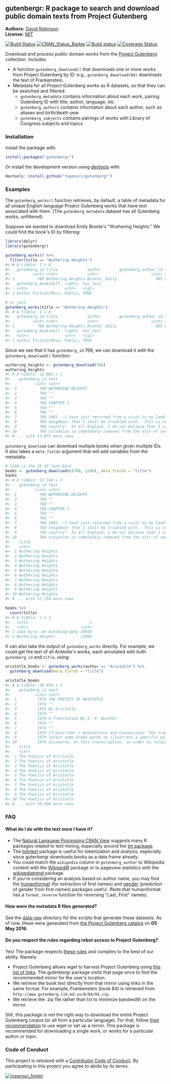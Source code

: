 <!-- README.md is generated from README.Rmd. Please edit that file -->



gutenbergr: R package to search and download public domain texts from Project Gutenberg
----------------

**Authors:** [David Robinson](http://varianceexplained.org/)<br/>
**License:** [MIT](https://opensource.org/licenses/MIT)

[![Build Status](https://travis-ci.org/ropensci/gutenbergr.svg?branch=master)](https://travis-ci.org/ropensci/gutenbergr)
[![CRAN_Status_Badge](http://www.r-pkg.org/badges/version/gutenbergr)]( https://CRAN.R-project.org/package=gutenbergr)
[![Build status](https://ci.appveyor.com/api/projects/status/lqb7hngtj5epsmd1?svg=true)](https://ci.appveyor.com/project/ropensci/gutenbergr-dujv9)
[![Coverage Status](https://img.shields.io/codecov/c/github/ropensci/gutenbergr/master.svg)](https://codecov.io/github/ropensci/gutenbergr?branch=master)

Download and process public domain works from the [Project Gutenberg](https://www.gutenberg.org/) collection. Includes

* A function `gutenberg_download()` that downloads one or more works from Project Gutenberg by ID: e.g., `gutenberg_download(84)` downloads the text of Frankenstein.
* Metadata for all Project Gutenberg works as R datasets, so that they can be searched and filtered:
  * `gutenberg_metadata` contains information about each work, pairing Gutenberg ID with title, author, language, etc
  * `gutenberg_authors` contains information about each author, such as aliases and birth/death year
  * `gutenberg_subjects` contains pairings of works with Library of Congress subjects and topics

### Installation

Install the package with:


```r
install.packages("gutenbergr")
```

Or install the development version using [devtools](https://github.com/hadley/devtools) with:


```r
devtools::install_github("ropensci/gutenbergr")
```

### Examples

The `gutenberg_works()` function retrieves, by default, a table of metadata for all unique English-language Project Gutenberg works that have text associated with them. (The `gutenberg_metadata` dataset has all Gutenberg works, unfiltered).



Suppose we wanted to download Emily Bronte's "Wuthering Heights." We could find the book's ID by filtering:


```r
library(dplyr)
library(gutenbergr)

gutenberg_works() %>%
  filter(title == "Wuthering Heights")
#> # A tibble: 1 x 8
#>   gutenberg_id title             author        gutenberg_author_id language
#>          <int> <chr>             <chr>                       <int> <chr>   
#> 1          768 Wuthering Heights Brontë, Emily                 405 en      
#>   gutenberg_bookshelf  rights  has_text
#>   <chr>                <chr>   <lgl>   
#> 1 Gothic Fiction/Movi… Public… TRUE

# or just:
gutenberg_works(title == "Wuthering Heights")
#> # A tibble: 1 x 8
#>   gutenberg_id title             author        gutenberg_author_id language
#>          <int> <chr>             <chr>                       <int> <chr>   
#> 1          768 Wuthering Heights Brontë, Emily                 405 en      
#>   gutenberg_bookshelf  rights  has_text
#>   <chr>                <chr>   <lgl>   
#> 1 Gothic Fiction/Movi… Public… TRUE
```

Since we see that it has `gutenberg_id` 768, we can download it with the `gutenberg_download()` function:


```r
wuthering_heights <- gutenberg_download(768)
wuthering_heights
#> # A tibble: 12,085 x 2
#>    gutenberg_id text                                                                   
#>           <int> <chr>                                                                  
#>  1          768 WUTHERING HEIGHTS                                                      
#>  2          768 ""                                                                     
#>  3          768 ""                                                                     
#>  4          768 CHAPTER I                                                              
#>  5          768 ""                                                                     
#>  6          768 ""                                                                     
#>  7          768 1801.--I have just returned from a visit to my landlord--the solitary  
#>  8          768 neighbour that I shall be troubled with.  This is certainly a beautiful
#>  9          768 country!  In all England, I do not believe that I could have fixed on a
#> 10          768 situation so completely removed from the stir of society.  A perfect   
#> # ... with 12,075 more rows
```

`gutenberg_download` can download multiple books when given multiple IDs. It also takes a `meta_fields` argument that will add variables from the metadata.


```r
# 1260 is the ID of Jane Eyre
books <- gutenberg_download(c(768, 1260), meta_fields = "title")
books
#> # A tibble: 32,744 x 3
#>    gutenberg_id text                                                                   
#>           <int> <chr>                                                                  
#>  1          768 WUTHERING HEIGHTS                                                      
#>  2          768 ""                                                                     
#>  3          768 ""                                                                     
#>  4          768 CHAPTER I                                                              
#>  5          768 ""                                                                     
#>  6          768 ""                                                                     
#>  7          768 1801.--I have just returned from a visit to my landlord--the solitary  
#>  8          768 neighbour that I shall be troubled with.  This is certainly a beautiful
#>  9          768 country!  In all England, I do not believe that I could have fixed on a
#> 10          768 situation so completely removed from the stir of society.  A perfect   
#>    title            
#>    <chr>            
#>  1 Wuthering Heights
#>  2 Wuthering Heights
#>  3 Wuthering Heights
#>  4 Wuthering Heights
#>  5 Wuthering Heights
#>  6 Wuthering Heights
#>  7 Wuthering Heights
#>  8 Wuthering Heights
#>  9 Wuthering Heights
#> 10 Wuthering Heights
#> # ... with 32,734 more rows

books %>%
  count(title)
#> # A tibble: 2 x 2
#>   title                           n
#>   <chr>                       <int>
#> 1 Jane Eyre: An Autobiography 20659
#> 2 Wuthering Heights           12085
```

It can also take the output of `gutenberg_works` directly. For example, we could get the text of all Aristotle's works, each annotated with both `gutenberg_id` and `title`, using:


```r
aristotle_books <- gutenberg_works(author == "Aristotle") %>%
  gutenberg_download(meta_fields = "title")

aristotle_books
#> # A tibble: 39,950 x 3
#>    gutenberg_id text                                                                  
#>           <int> <chr>                                                                 
#>  1         1974 THE POETICS OF ARISTOTLE                                              
#>  2         1974 ""                                                                    
#>  3         1974 By Aristotle                                                          
#>  4         1974 ""                                                                    
#>  5         1974 A Translation By S. H. Butcher                                        
#>  6         1974 ""                                                                    
#>  7         1974 ""                                                                    
#>  8         1974 [Transcriber's Annotations and Conventions: the translator left       
#>  9         1974 intact some Greek words to illustrate a specific point of the original
#> 10         1974 discourse. In this transcription, in order to retain the accuracy of  
#>    title                   
#>    <chr>                   
#>  1 The Poetics of Aristotle
#>  2 The Poetics of Aristotle
#>  3 The Poetics of Aristotle
#>  4 The Poetics of Aristotle
#>  5 The Poetics of Aristotle
#>  6 The Poetics of Aristotle
#>  7 The Poetics of Aristotle
#>  8 The Poetics of Aristotle
#>  9 The Poetics of Aristotle
#> 10 The Poetics of Aristotle
#> # ... with 39,940 more rows
```

### FAQ

#### What do I do with the text once I have it?

* The [Natural Language Processing CRAN View](https://CRAN.R-project.org/view=NaturalLanguageProcessing) suggests many R packages related to text mining, especially around the [tm package](https://cran.r-project.org/package=tm).
* The [tidytext](https://github.com/juliasilge/tidytext) package is useful for tokenization and analysis, especially since gutenbergr downloads books as a data frame already.
* You could match the `wikipedia` column in `gutenberg_author` to Wikipedia content with the [WikipediR](https://cran.r-project.org/package=WikipediR) package or to pageview statistics with the [wikipediatrend](https://cran.r-project.org/package=wikipediatrend) package.
* If you're considering an analysis based on author name, you may find the [humaniformat](https://cran.r-project.org/package=humaniformat) (for extraction of first names) and [gender](https://cran.r-project.org/package=gender) (prediction of gender from first names) packages useful. (Note that humaniformat has a `format_reverse` function for reversing "Last, First" names).

#### How were the metadata R files generated?

See the [data-raw](data-raw) directory for the scripts that generate these datasets. As of now, these were generated from [the Project Gutenberg catalog](https://www.gutenberg.org/wiki/Gutenberg:Feeds#The_Complete_Project_Gutenberg_Catalog) on **05 May 2016**.

#### Do you respect the rules regarding robot access to Project Gutenberg?

Yes! The package respects [these rules](https://www.gutenberg.org/wiki/Gutenberg:Information_About_Robot_Access_to_our_Pages) and complies to the best of our ability. Namely:

* Project Gutenberg allows wget to harvest Project Gutenberg using [this list of links](http://www.gutenberg.org/robot/harvest?filetypes[]=html). The gutenbergr package visits that page once to find the recommended mirror for the user's location.
* We retrieve the book text directly from that mirror using links in the same format. For example, Frankenstein (book 84) is retrieved from `http://www.gutenberg.lib.md.us/8/84/84.zip`.
* We retrieve the .zip file rather than txt to minimize bandwidth on the mirror.

Still, this package is *not* the right way to download the entire Project Gutenberg corpus (or all from a particular language). For that, follow [their recommendation](https://www.gutenberg.org/wiki/Gutenberg:Information_About_Robot_Access_to_our_Pages) to use wget or set up a mirror. This package is recommended for downloading a single work, or works for a particular author or topic.

### Code of Conduct

This project is released with a [Contributor Code of Conduct](CONDUCT.md). By participating in this project you agree to abide by its terms.

[![ropensci\_footer](http://ropensci.org/public_images/github_footer.png)](http://ropensci.org)
